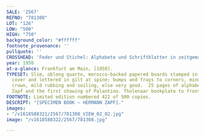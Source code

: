 ```yaml
---
SALE: '2567'
REFNO: "781308"
LOT: "126"
LOW: "500"
HIGH: "750"
background_color: "#ffffff"
footnote_provenance: ''
pullquote: ''
CROSSHEAD: 'Feder und Stichel: Alphabete und Schriftblatter in zeitgemasser Darstellung.'
year: 1950
at-a-glance: Frankfurt am Main, [1950].
TYPESET: Slim, oblong quarto, morocco-backed papered boards stamped in blind at front
  cover and lettered in gilt at spine; bumps and frays to corners, minute loss to
  crown, mild rubbing and soiling, else very good.  25 pages of alphabet design by
  Zapf and the first showing of Palantino. Tholenaar bookplate to front paste-down.
FOOTNOTE: Limited edition numbered 422 of 500 copies.
DESCRIPT: "[SPECIMEN BOOK — HERMANN ZAPF]."
images:
- "/v1618588321/2567/781308_VIEW_02_02.jpg"
image: "/v1618588322/2567/781308.jpg"

---
```

